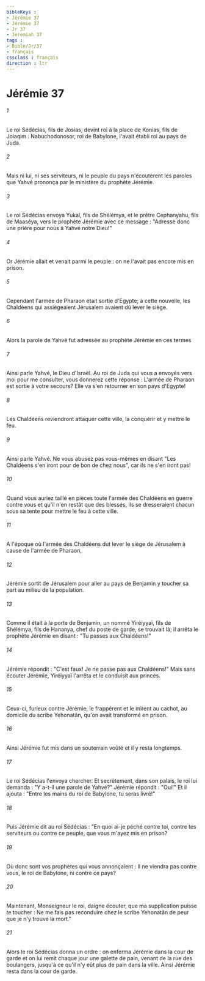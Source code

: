 ```yaml
---
bibleKeys : 
- Jérémie 37
- Jérémie 37
- Jr 37
- Jeremiah 37
tags : 
- Bible/Jr/37
- français
cssclass : français
direction : ltr
---
```


# Jérémie 37

###### 1
Le roi Sédécias, fils de Josias, devint roi à la place de Konias, fils de Joiaqim : Nabuchodonosor, roi de Babylone, l'avait établi roi au pays de Juda.
###### 2
Mais ni lui, ni ses serviteurs, ni le peuple du pays n'écoutèrent les paroles que Yahvé prononça par le ministère du prophète Jérémie.
###### 3
Le roi Sédécias envoya Yukal, fils de Shélémya, et le prêtre Cephanyahu, fils de Maaséya, vers le prophète Jérémie avec ce message : "Adresse donc une prière pour nous à Yahvé notre Dieu!"
###### 4
Or Jérémie allait et venait parmi le peuple : on ne l'avait pas encore mis en prison.
###### 5
Cependant l'armée de Pharaon était sortie d'Egypte; à cette nouvelle, les Chaldéens qui assiégeaient Jérusalem avaient dû lever le siège.
###### 6
Alors la parole de Yahvé fut adressée au prophète Jérémie en ces termes
###### 7
Ainsi parle Yahvé, le Dieu d'Israël. Au roi de Juda qui vous a envoyés vers moi pour me consulter, vous donnerez cette réponse : L'armée de Pharaon est sortie à votre secours? Elle va s'en retourner en son pays d'Egypte!
###### 8
Les Chaldéens reviendront attaquer cette ville, la conquérir et y mettre le feu.
###### 9
Ainsi parle Yahvé. Ne vous abusez pas vous-mêmes en disant "Les Chaldéens s'en iront pour de bon de chez nous", car ils ne s'en iront pas!
###### 10
Quand vous auriez taillé en pièces toute l'armée des Chaldéens en guerre contre vous et qu'il n'en restât que des blessés, ils se dresseraient chacun sous sa tente pour mettre le feu à cette ville.
###### 11
A l'époque où l'armée des Chaldéens dut lever le siège de Jérusalem à cause de l'armée de Pharaon,
###### 12
Jérémie sortit de Jérusalem pour aller au pays de Benjamin y toucher sa part au milieu de la population.
###### 13
Comme il était à la porte de Benjamin, un nommé Yiréiyyaï, fils de Shélémya, fils de Hananya, chef du poste de garde, se trouvait là; il arrêta le prophète Jérémie en disant : "Tu passes aux Chaldéens!"
###### 14
Jérémie répondit : "C'est faux! Je ne passe pas aux Chaldéens!" Mais sans écouter Jérémie, Yiréiyyaï l'arrêta et le conduisit aux princes.
###### 15
Ceux-ci, furieux contre Jérémie, le frappèrent et le mirent au cachot, au domicile du scribe Yehonatân, qu'on avait transformé en prison.
###### 16
Ainsi Jérémie fut mis dans un souterrain voûté et il y resta longtemps.
###### 17
Le roi Sédécias l'envoya chercher. Et secrètement, dans son palais, le roi lui demanda : "Y a-t-il une parole de Yahvé?" Jérémie répondit : "Oui!" Et il ajouta : "Entre les mains du roi de Babylone, tu seras livré!"
###### 18
Puis Jérémie dit au roi Sédécias : "En quoi ai-je péché contre toi, contre tes serviteurs ou contre ce peuple, que vous m'ayez mis en prison?
###### 19
Où donc sont vos prophètes qui vous annonçaient : Il ne viendra pas contre vous, le roi de Babylone, ni contre ce pays?
###### 20
Maintenant, Monseigneur le roi, daigne écouter, que ma supplication puisse te toucher : Ne me fais pas reconduire chez le scribe Yehonatân de peur que je n'y trouve la mort."
###### 21
Alors le roi Sédécias donna un ordre : on enferma Jérémie dans la cour de garde et on lui remit chaque jour une galette de pain, venant de la rue des boulangers, jusqu'à ce qu'il n'y eût plus de pain dans la ville. Ainsi Jérémie resta dans la cour de garde.
